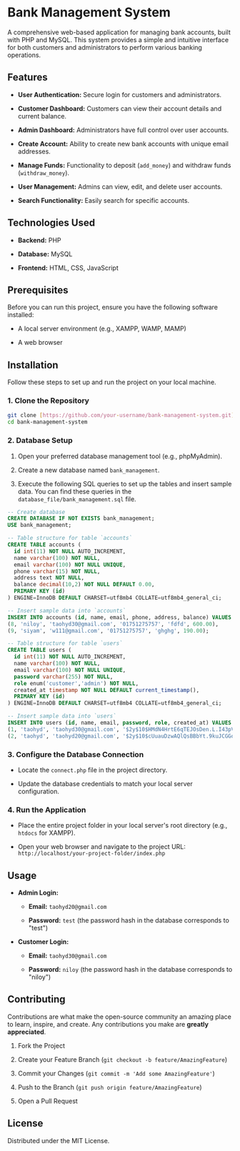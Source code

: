 # Bank Management System

A comprehensive web-based application for managing bank accounts, built with PHP and MySQL. This system provides a simple and intuitive interface for both customers and administrators to perform various banking operations.

## Features

* **User Authentication:** Secure login for customers and administrators.

* **Customer Dashboard:** Customers can view their account details and current balance.

* **Admin Dashboard:** Administrators have full control over user accounts.

* **Create Account:** Ability to create new bank accounts with unique email addresses.

* **Manage Funds:** Functionality to deposit (`add_money`) and withdraw funds (`withdraw_money`).

* **User Management:** Admins can view, edit, and delete user accounts.

* **Search Functionality:** Easily search for specific accounts.

## Technologies Used

* **Backend:** PHP

* **Database:** MySQL

* **Frontend:** HTML, CSS, JavaScript

## Prerequisites

Before you can run this project, ensure you have the following software installed:

* A local server environment (e.g., XAMPP, WAMP, MAMP)

* A web browser

## Installation

Follow these steps to set up and run the project on your local machine.

### 1. Clone the Repository

```bash
git clone [https://github.com/your-username/bank-management-system.git](https://github.com/your-username/bank-management-system.git)
cd bank-management-system
```

### 2. Database Setup

1. Open your preferred database management tool (e.g., phpMyAdmin).

2. Create a new database named `bank_management`.

3. Execute the following SQL queries to set up the tables and insert sample data. You can find these queries in the `database_file/bank_management.sql` file.

```sql
-- Create database
CREATE DATABASE IF NOT EXISTS bank_management;
USE bank_management;

-- Table structure for table `accounts`
CREATE TABLE accounts (
  id int(11) NOT NULL AUTO_INCREMENT,
  name varchar(100) NOT NULL,
  email varchar(100) NOT NULL UNIQUE,
  phone varchar(15) NOT NULL,
  address text NOT NULL,
  balance decimal(10,2) NOT NULL DEFAULT 0.00,
  PRIMARY KEY (id)
) ENGINE=InnoDB DEFAULT CHARSET=utf8mb4 COLLATE=utf8mb4_general_ci;

-- Insert sample data into `accounts`
INSERT INTO accounts (id, name, email, phone, address, balance) VALUES
(8, 'niloy', 'taohyd30@gmail.com', '01751275757', 'fdfd', 600.00),
(9, 'siyam', 'w111@gmail.com', '01751275757', 'ghghg', 190.00);

-- Table structure for table `users`
CREATE TABLE users (
  id int(11) NOT NULL AUTO_INCREMENT,
  name varchar(100) NOT NULL,
  email varchar(100) NOT NULL UNIQUE,
  password varchar(255) NOT NULL,
  role enum('customer','admin') NOT NULL,
  created_at timestamp NOT NULL DEFAULT current_timestamp(),
  PRIMARY KEY (id)
) ENGINE=InnoDB DEFAULT CHARSET=utf8mb4 COLLATE=utf8mb4_general_ci;

-- Insert sample data into `users`
INSERT INTO users (id, name, email, password, role, created_at) VALUES
(1, 'taohyd', 'taohyd30@gmail.com', '$2y$10$HMdN4HrtE6qTEJOsDen.L.I43pVBN6thnQp3BrlrZDKguj.XMPnNG', 'customer', '2024-12-05 19:40:11'),
(2, 'taohyd', 'taohyd20@gmail.com', '$2y$10$cUuauDzwAQlQsBBbYt.9kuJCGGq3Ky01L0dmEIkq8u9vSOZDeu0zy', 'admin', '2024-12-05 22:04:15');
```

### 3. Configure the Database Connection

* Locate the `connect.php` file in the project directory.

* Update the database credentials to match your local server configuration.

### 4. Run the Application

* Place the entire project folder in your local server's root directory (e.g., `htdocs` for XAMPP).

* Open your web browser and navigate to the project URL:
  `http://localhost/your-project-folder/index.php`

## Usage

* **Admin Login:**

  * **Email:** `taohyd20@gmail.com`

  * **Password:** `test` (the password hash in the database corresponds to "test")

* **Customer Login:**

  * **Email:** `taohyd30@gmail.com`

  * **Password:** `niloy` (the password hash in the database corresponds to "niloy")

## Contributing

Contributions are what make the open-source community an amazing place to learn, inspire, and create. Any contributions you make are **greatly appreciated**.

1. Fork the Project

2. Create your Feature Branch (`git checkout -b feature/AmazingFeature`)

3. Commit your Changes (`git commit -m 'Add some AmazingFeature'`)

4. Push to the Branch (`git push origin feature/AmazingFeature`)

5. Open a Pull Request

## License

Distributed under the MIT License.
